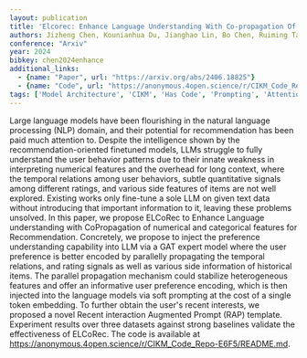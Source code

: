 ```yaml
---
layout: publication
title: 'Elcorec: Enhance Language Understanding With Co-propagation Of Numerical And Categorical Features For Recommendation'
authors: Jizheng Chen, Kounianhua Du, Jianghao Lin, Bo Chen, Ruiming Tang, Weinan Zhang
conference: "Arxiv"
year: 2024
bibkey: chen2024enhance
additional_links:
  - {name: "Paper", url: "https://arxiv.org/abs/2406.18825"}
  - {name: "Code", url: "https://anonymous.4open.science/r/CIKM_Code_Repo-E6F5/README.md"}
tags: ['Model Architecture', 'CIKM', 'Has Code', 'Prompting', 'Attention Mechanism']
---
```

Large language models have been flourishing in the natural language
processing (NLP) domain, and their potential for recommendation has been paid
much attention to. Despite the intelligence shown by the
recommendation-oriented finetuned models, LLMs struggle to fully understand the
user behavior patterns due to their innate weakness in interpreting numerical
features and the overhead for long context, where the temporal relations among
user behaviors, subtle quantitative signals among different ratings, and
various side features of items are not well explored. Existing works only
fine-tune a sole LLM on given text data without introducing that important
information to it, leaving these problems unsolved. In this paper, we propose
ELCoRec to Enhance Language understanding with CoPropagation of numerical and
categorical features for Recommendation. Concretely, we propose to inject the
preference understanding capability into LLM via a GAT expert model where the
user preference is better encoded by parallelly propagating the temporal
relations, and rating signals as well as various side information of historical
items. The parallel propagation mechanism could stabilize heterogeneous
features and offer an informative user preference encoding, which is then
injected into the language models via soft prompting at the cost of a single
token embedding. To further obtain the user's recent interests, we proposed a
novel Recent interaction Augmented Prompt (RAP) template. Experiment results
over three datasets against strong baselines validate the effectiveness of
ELCoRec. The code is available at
https://anonymous.4open.science/r/CIKM_Code_Repo-E6F5/README.md.
